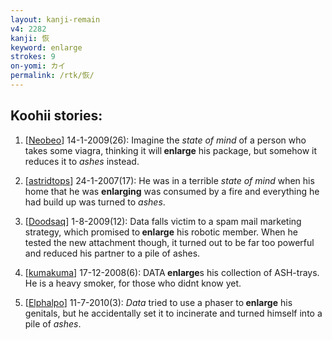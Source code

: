 ```yaml
---
layout: kanji-remain
v4: 2282
kanji: 恢
keyword: enlarge
strokes: 9
on-yomi: カイ
permalink: /rtk/恢/
---
```


## Koohii stories: 

1) [<a href="http://kanji.koohii.com/profile/Neobeo">Neobeo</a>] 14-1-2009(26): Imagine the <em>state of mind</em> of a person who takes some viagra, thinking it will<strong> enlarge</strong> his package, but somehow it reduces it to <em>ashes</em> instead.

2) [<a href="http://kanji.koohii.com/profile/astridtops">astridtops</a>] 24-1-2007(17): He was in a terrible <em>state of mind</em> when his home that he was <strong>enlarging</strong> was consumed by a fire and everything he had build up was turned to <em>ashes</em>.

3) [<a href="http://kanji.koohii.com/profile/Doodsaq">Doodsaq</a>] 1-8-2009(12): Data falls victim to a spam mail marketing strategy, which promised to<strong> enlarge</strong> his robotic member. When he tested the new attachment though, it turned out to be far too powerful and reduced his partner to a pile of ashes.

4) [<a href="http://kanji.koohii.com/profile/kumakuma">kumakuma</a>] 17-12-2008(6): DATA<strong> enlarge</strong>s his collection of ASH-trays. He is a heavy smoker, for those who didnt know yet.

5) [<a href="http://kanji.koohii.com/profile/Elphalpo">Elphalpo</a>] 11-7-2010(3): <em>Data</em> tried to use a phaser to<strong> enlarge</strong> his genitals, but he accidentally set it to incinerate and turned himself into a pile of <em>ashes</em>.

